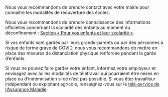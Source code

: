 Nous vous recommandons de prendre contact avec votre mairie
pour connaître les modalités de réouverture des écoles.

Nous vous recommandons de prendre connaissance des informations
officielles concernant la scolarité des enfants au moment
du déconfinement :
[Section « Pour vos enfants et leur scolarité »](https://www.gouvernement.fr/info-coronavirus/strategie-de-deconfinement#cinformations).

Si vos enfants sont gardés par leurs grands-parents ou par des
personnes à risque de forme grave de COVID, nous vous recommandons
de mettre en place des mesures de distanciation physique
renforcée pendant la garde d’enfants.

Si vous ne pouvez faire garder votre enfant, informez votre employeur
et envisagez avec lui les modalités de télétravail qui pourraient
être mises en place ou d’indemnisation si ce n’est pas possible.
Si vous êtes travailleur indépendant ou exploitant agricole,
renseignez-vous sur le 
[télé-service de l’Assurance Maladie](https://declare.ameli.fr/).

